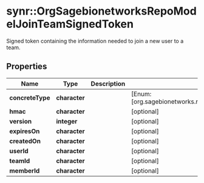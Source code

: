 # synr::OrgSagebionetworksRepoModelJoinTeamSignedToken

Signed token containing the information needed to join a new user to a team.

## Properties
Name | Type | Description | Notes
------------ | ------------- | ------------- | -------------
**concreteType** | **character** |  | [Enum: [org.sagebionetworks.repo.model.JoinTeamSignedToken]] 
**hmac** | **character** |  | [optional] 
**version** | **integer** |  | [optional] 
**expiresOn** | **character** |  | [optional] 
**createdOn** | **character** |  | [optional] 
**userId** | **character** |  | [optional] 
**teamId** | **character** |  | [optional] 
**memberId** | **character** |  | [optional] 


